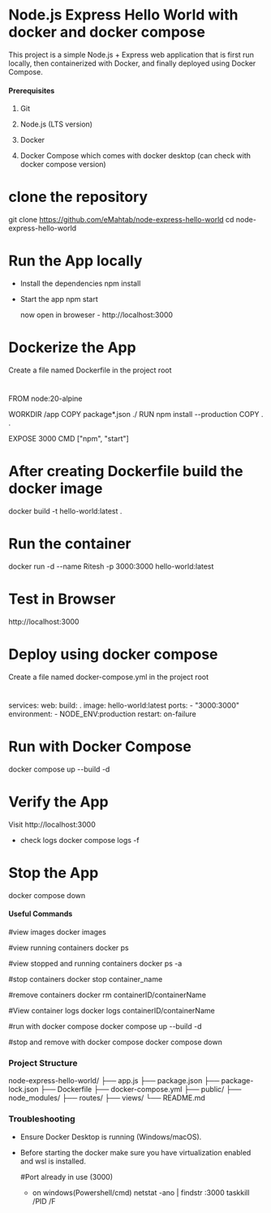# Node.js Express Hello World with docker and docker compose

This project is a simple Node.js + Express web application that is first run locally, then containerized with Docker, and finally deployed using Docker Compose.

#### Prerequisites
1. Git

2. Node.js (LTS version)

3. Docker

4. Docker Compose which comes with docker desktop (can check with docker compose version)

# clone the repository
git clone https://github.com/eMahtab/node-express-hello-world
cd node-express-hello-world

# Run the App locally
- Install the dependencies
  npm install
  
- Start the app
  npm start

  now open in broweser - http://localhost:3000
  
# Dockerize the App
Create a file named Dockerfile in the project root

#
FROM node:20-alpine

WORKDIR /app
COPY package*.json ./
RUN npm install --production
COPY . .

EXPOSE 3000
CMD ["npm", "start"] 
#

# After creating Dockerfile build the docker image

docker build -t hello-world:latest .

# Run the container

docker run -d --name Ritesh -p 3000:3000 hello-world:latest

# Test in Browser
http://localhost:3000

# Deploy using docker compose
Create a file named docker-compose.yml in the project root
#
services:
  web:
    build: .
    image: hello-world:latest
    ports:
      - "3000:3000"
    environment:
      - NODE_ENV:production
    restart: on-failure
#

# Run with Docker Compose

docker compose up --build -d

# Verify the App
Visit http://localhost:3000

- check logs
docker compose logs -f

# Stop the App

docker compose down


#### Useful Commands

#view images
docker images

#view running containers
docker ps

#view stopped and running containers
docker ps -a

#stop containers
docker stop container_name

#remove containers
docker rm containerID/containerName

#View container logs
docker logs containerID/containerName

#run with docker compose
docker compose up --build -d

#stop and remove with docker compose
docker compose down

### Project Structure
node-express-hello-world/
├── app.js
├── package.json
├── package-lock.json
├── Dockerfile
├── docker-compose.yml
├── public/
├── node_modules/
├── routes/
├── views/
└── README.md

### Troubleshooting

- Ensure Docker Desktop is running (Windows/macOS).
- Before starting the docker make sure you have virtualization enabled and wsl is installed.

  #Port already in use (3000)
   - on windows(Powershell/cmd)
     netstat -ano | findstr :3000
     taskkill /PID <PID> /F
  




